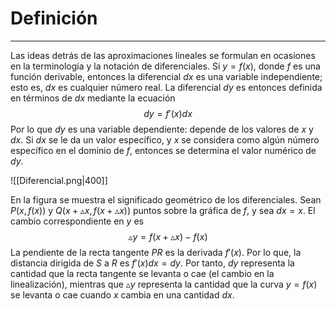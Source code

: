 # Definición
---
Las ideas detrás de las aproximaciones lineales se formulan en ocasiones en la terminología y la notación de diferenciales. Si $y=f(x)$, donde $f$ es una función derivable, entonces la diferencial $dx$ es una variable independiente; esto es, $dx$ es cualquier número real.
La diferencial $dy$ es entonces definida en términos de $dx$ mediante la ecuación
$$dy=f'(x)dx$$
Por lo que $dy$ es una variable dependiente: depende de los valores de $x$ y $dx$. Si $dx$ se le da un valor específico, y $x$ se considera como algún número específico en el dominio de $f$, entonces se determina el valor numérico de $dy$.

![[Diferencial.png|400]]

En la figura se muestra el significado geométrico de los diferenciales. Sean $P(x, f(x))$ y $Q(x+\vartriangle x, f(x +\vartriangle x))$ puntos sobre la gráfica de $f$, y sea $dx=x$. El cambio correspondiente en $y$ es
$$\vartriangle y=f(x+\vartriangle x)-f(x)$$
La pendiente de la recta tangente $PR$ es la derivada $f'(x)$. Por lo que, la distancia dirigida de $S$ a $R$ es $f'(x)dx=dy$. Por tanto, $dy$ representa la cantidad que la recta tangente se levanta o cae (el cambio en la linealización), mientras que $\vartriangle y$ representa la cantidad que la curva $y = f(x)$ se levanta o cae cuando $x$ cambia en una cantidad $dx$.